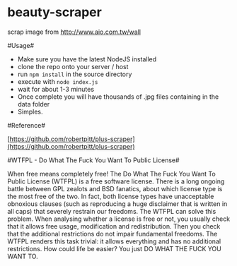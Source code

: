 beauty-scraper
==============

scrap image from http://www.aio.com.tw/wall

#Usage#

 * Make sure you have the latest NodeJS installed
 * clone the repo onto your server / host
 * run `npm install` in the source directory
 * execute with `node index.js`
 * wait for about 1-3 minutes
 * Once complete you will have thousands of .jpg files containing in the data folder
 * Simples.

#Reference#


[https://github.com/robertpitt/plus-scraper](https://github.com/robertpitt/plus-scraper)


#WTFPL - Do What The Fuck You Want To Public License#

When free means completely free!
The Do What The Fuck You Want To Public License (WTFPL) is a free software license.
There is a long ongoing battle between GPL zealots and BSD fanatics, about which license type is the most free of the two. In fact, both license types have unacceptable obnoxious clauses (such as reproducing a huge disclaimer that is written in all caps) that severely restrain our freedoms. The WTFPL can solve this problem.
When analysing whether a license is free or not, you usually check that it allows free usage, modification and redistribution. Then you check that the additional restrictions do not impair fundamental freedoms. The WTFPL renders this task trivial: it allows everything and has no additional restrictions. How could life be easier? You just DO WHAT THE FUCK YOU WANT TO.
